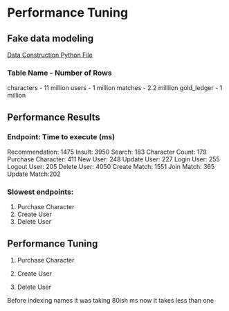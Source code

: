 # Performance Tuning

## Fake data modeling
[Data Construction Python File](https://github.com/EthanV1920/CSC365-DatabasesGroupProject/blob/2a7545955b9715c7d1c5b38348ee4a511d01b6f5/fake_data_gen/fake_char.py#L1)

### Table Name - Number of Rows
characters - 11 million
users - 1 million
matches - 2.2 milllion
gold_ledger - 1 million

## Performance Results
### Endpoint: Time to execute (ms)
Recommendation: 1475
Insult: 3950
Search: 183
Character Count: 179
Purchase Character: 411
New User: 248
Update User: 227
Login User: 255 
Logout User: 205
Delete User: 4050
Create Match: 1551
Join Match: 365
Update Match:202

### Slowest endpoints:
1. Purchase Character
2. Create User
3. Delete User

## Performance Tuning

1. Purchase Character
   
3. Create User
4. Delete User 



Before indexing names it was taking 80ish ms now it takes less than one

